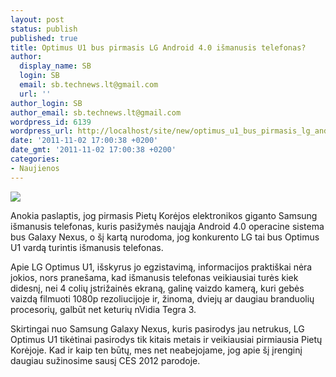 ```yaml
---
layout: post
status: publish
published: true
title: Optimus U1 bus pirmasis LG Android 4.0 išmanusis telefonas?
author:
  display_name: SB
  login: SB
  email: sb.technews.lt@gmail.com
  url: ''
author_login: SB
author_email: sb.technews.lt@gmail.com
wordpress_id: 6139
wordpress_url: http://localhost/site/new/optimus_u1_bus_pirmasis_lg_android_40_ismanusis_telefonas/
date: '2011-11-02 17:00:38 +0200'
date_gmt: '2011-11-02 17:00:38 +0200'
categories:
- Naujienos
---
```

<div class="imgright"><img src="http://technews.lt/upload/lg-optimus-2x1.jpg"  /></div>
<p>Anokia paslaptis, jog pirmasis Pietų Korėjos elektronikos giganto Samsung išmanusis telefonas, kuris pasižymės naująja Android 4.0 operacine sistema bus Galaxy Nexus, o šį kartą nurodoma, jog konkurento LG tai bus Optimus U1 vardą turintis išmanusis telefonas.</p>
<p>Apie LG Optimus U1, išskyrus jo egzistavimą, informacijos praktiškai nėra jokios, nors pranešama, kad išmanusis telefonas veikiausiai turės kiek didesnį, nei 4 colių įstrižainės ekraną, galinę vaizdo kamerą, kuri gebės vaizdą filmuoti 1080p rezoliucijoje ir, žinoma, dviejų ar daugiau branduolių procesorių, galbūt net keturių nVidia Tegra 3.</p>
<p>Skirtingai nuo Samsung Galaxy Nexus, kuris pasirodys jau netrukus, LG Optimus U1 tikėtinai pasirodys tik kitais metais ir veikiausiai pirmiausia Pietų Korėjoje. Kad ir kaip ten būtų, mes net neabejojame, jog apie šį įrenginį daugiau sužinosime sausį CES 2012 parodoje.</p>
